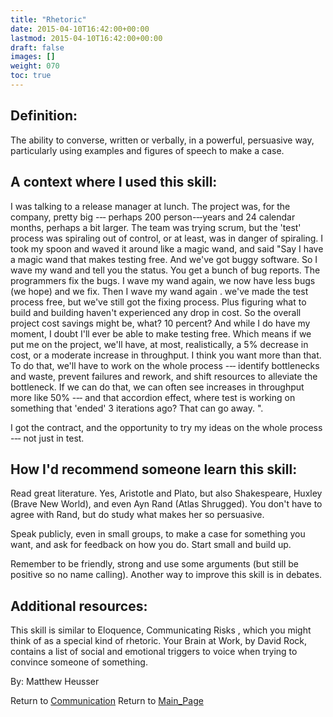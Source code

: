 ```yaml
---
title: "Rhetoric"
date: 2015-04-10T16:42:00+00:00
lastmod: 2015-04-10T16:42:00+00:00
draft: false
images: []
weight: 070
toc: true
---
```


## Definition:

The ability to converse, written or verbally, in a powerful, persuasive way, particularly using examples and figures of speech to make a case.

## A context where I used this skill:

I was talking to a release manager at lunch.
The project was, for the company, pretty big -‐‑ perhaps 200 person-‐‑years and 24 calendar months, perhaps a bit larger.
The team was trying scrum, but the \'test\' process was spiraling out of control, or at least, was in danger of spiraling.
I took my spoon and waved it around like a magic wand, and said \"Say I have a magic wand that makes testing free.
And we\'ve got buggy software.
So I wave my wand and tell you the status.
You get a bunch of bug reports.
The programmers fix the bugs.
I wave my wand again, we now have less bugs (we hope) and we fix.
Then I wave my wand again \.
we\'ve made the test process free, but we\'ve still got the fixing process.
Plus figuring what to build and building haven\'t experienced any drop in cost.
So the overall project cost savings might be, what? 10 percent? And while I do have my moment, I doubt I\'ll ever be able to make testing free.
Which means if we put me on the project, we\'ll have, at most, realistically, a 5% decrease in cost, or a moderate increase in throughput.
I think you want more than that.
To do that, we\'ll have to work on the whole process -‐‑ identify bottlenecks and waste, prevent failures and rework, and shift resources to alleviate the bottleneck.
If we can do that, we can often see increases in throughput more like 50% -‐‑ and that accordion effect, where test is working on something that \'ended\' 3 iterations ago? That can go away.
\".

I got the contract, and the opportunity to try my ideas on the whole process -‐‑ not just in test.

## How I\'d recommend someone learn this skill:

Read great literature.
Yes, Aristotle and Plato, but also Shakespeare, Huxley (Brave New World), and even Ayn Rand (Atlas Shrugged).
You don\'t have to agree with Rand, but do study what makes her so persuasive.

Speak publicly, even in small groups, to make a case for something you want, and ask for feedback on how you do.
Start small and build up.

Remember to be friendly, strong and use some arguments (but still be positive so no name calling).
Another way to improve this skill is in debates.

## Additional resources:

This skill is similar to Eloquence, Communicating Risks , which you might think of as a special kind of rhetoric.
Your Brain at Work, by David Rock, contains a list of social and emotional triggers to voice when trying to convince someone of something.

By: Matthew Heusser

Return to [Communication](Communication.html?title=Communication "Communication")
Return to [Main\_Page](Main_Page.html?title=Main_Page "Main Page")
